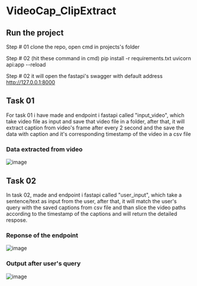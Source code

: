 # VideoCap_ClipExtract

## Run the project

Step # 01
  clone the repo, open cmd in projects's folder

Step # 02 (hit these command in cmd)
  pip install -r requirements.txt
  uvicorn api:app --reload
  
Step # 02
  it will open the fastapi's swagger with default address http://127.0.0.1:8000

## Task 01
  For task 01 i have made and endpoint i fastapi called "input_video", which take video file as input and save that video file in a folder, after that, it will extract caption from video's frame after every 2 second and the save the data with caption and it's corresponding timestamp of the video in a csv file

### Data extracted from video

![image](https://github.com/user-attachments/assets/d08c4c9e-5e9a-41de-b831-e08f3c475972)

## Task 02
  In task 02, made and endpoint i fastapi called "user_input", which take a sentence/text as input from the user, after that, it will match the user's query with the saved captions from csv file and than slice the video paths according to the timestamp of the captions and will return the detailed respose.
  
### Reponse of the endpoint

![image](https://github.com/user-attachments/assets/cac9f7d2-9c1e-4f0c-8aa4-6359322a8b83)

### Output after user's query

![image](https://github.com/user-attachments/assets/8fc597c5-09c3-48ea-b419-54880c178a8d)




